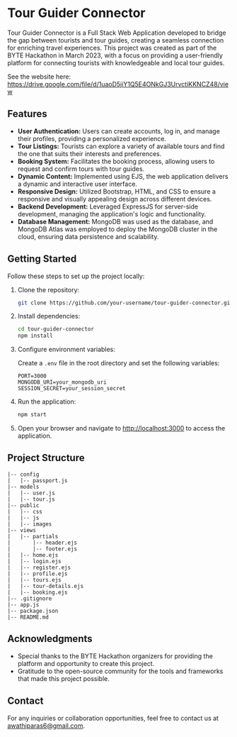 # Tour Guider Connector

Tour Guider Connector is a Full Stack Web Application developed to bridge the gap between tourists and tour guides, creating a seamless connection for enriching travel experiences. This project was created as part of the BYTE Hackathon in March 2023, with a focus on providing a user-friendly platform for connecting tourists with knowledgeable and local tour guides.


See the website here: https://drive.google.com/file/d/1uaoD5jiY1Q5E4ONkGJ3UrvctiKKNCZ48/view

## Features

- **User Authentication:** Users can create accounts, log in, and manage their profiles, providing a personalized experience.
- **Tour Listings:** Tourists can explore a variety of available tours and find the one that suits their interests and preferences.
- **Booking System:** Facilitates the booking process, allowing users to request and confirm tours with tour guides.
- **Dynamic Content:** Implemented using EJS, the web application delivers a dynamic and interactive user interface.
- **Responsive Design:** Utilized Bootstrap, HTML, and CSS to ensure a responsive and visually appealing design across different devices.
- **Backend Development:** Leveraged ExpressJS for server-side development, managing the application's logic and functionality.
- **Database Management:** MongoDB was used as the database, and MongoDB Atlas was employed to deploy the MongoDB cluster in the cloud, ensuring data persistence and scalability.

## Getting Started

Follow these steps to set up the project locally:

1. Clone the repository:

   ```bash
   git clone https://github.com/your-username/tour-guider-connector.git
   ```

2. Install dependencies:

   ```bash
   cd tour-guider-connector
   npm install
   ```

3. Configure environment variables:

   Create a `.env` file in the root directory and set the following variables:

   ```env
   PORT=3000
   MONGODB_URI=your_mongodb_uri
   SESSION_SECRET=your_session_secret
   ```

4. Run the application:

   ```bash
   npm start
   ```

5. Open your browser and navigate to [http://localhost:3000](http://localhost:3000) to access the application.


## Project Structure

```
|-- config
|   |-- passport.js
|-- models
|   |-- user.js
|   |-- tour.js
|-- public
|   |-- css
|   |-- js
|   |-- images
|-- views
|   |-- partials
|       |-- header.ejs
|       |-- footer.ejs
|   |-- home.ejs
|   |-- login.ejs
|   |-- register.ejs
|   |-- profile.ejs
|   |-- tours.ejs
|   |-- tour-details.ejs
|   |-- booking.ejs
|-- .gitignore
|-- app.js
|-- package.json
|-- README.md
```

## Acknowledgments

- Special thanks to the BYTE Hackathon organizers for providing the platform and opportunity to create this project.
- Gratitude to the open-source community for the tools and frameworks that made this project possible.

## Contact

For any inquiries or collaboration opportunities, feel free to contact us at awathiparas6@gmail.com.
